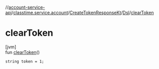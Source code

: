 //[account-service-api](../../../../index.md)/[classtime.service.account](../../index.md)/[CreateTokenResponseKt](../index.md)/[Dsl](index.md)/[clearToken](clear-token.md)

# clearToken

[jvm]\
fun [clearToken](clear-token.md)()

<code>string token = 1;</code>
